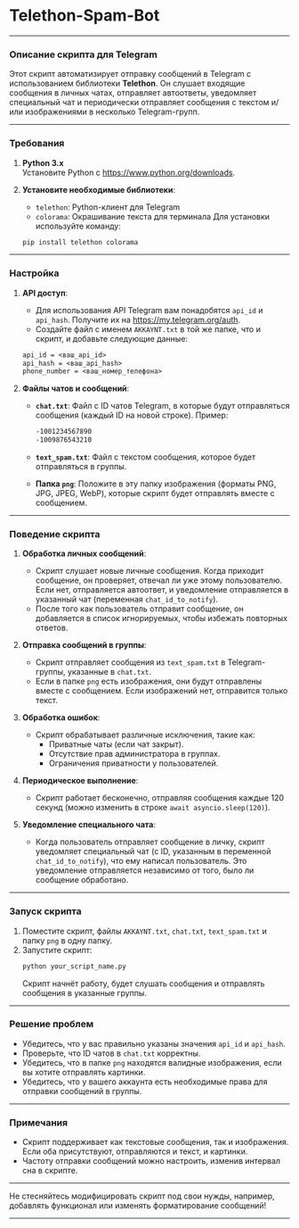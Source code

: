 #  Telethon-Spam-Bot

---

### Описание скрипта для Telegram

Этот скрипт автоматизирует отправку сообщений в Telegram с использованием библиотеки **Telethon**. Он слушает входящие сообщения в личных чатах, отправляет автоответы, уведомляет специальный чат и периодически отправляет сообщения с текстом и/или изображениями в несколько Telegram-групп.

---

### Требования

1. **Python 3.x**  
   Установите Python с https://www.python.org/downloads.

2. **Установите необходимые библиотеки**:
   - `telethon`: Python-клиент для Telegram
   - `colorama`: Окрашивание текста для терминала
   Для установки используйте команду:
   ```bash
   pip install telethon colorama
   ```

---

### Настройка

1. **API доступ**:
   - Для использования API Telegram вам понадобятся `api_id` и `api_hash`. Получите их на https://my.telegram.org/auth.
   - Создайте файл с именем `AKKAYNT.txt` в той же папке, что и скрипт, и добавьте следующие данные:
   ```txt
   api_id = <ваш_api_id>
   api_hash = <ваш_api_hash>
   phone_number = <ваш_номер_телефона>
   ```

2. **Файлы чатов и сообщений**:
   - **`chat.txt`**: Файл с ID чатов Telegram, в которые будут отправляться сообщения (каждый ID на новой строке).
     Пример:
     ```txt
     -1001234567890
     -1009876543210
     ```

   - **`text_spam.txt`**: Файл с текстом сообщения, которое будет отправляться в группы.

   - **Папка `png`**: Положите в эту папку изображения (форматы PNG, JPG, JPEG, WebP), которые скрипт будет отправлять вместе с сообщением.

---

### Поведение скрипта

1. **Обработка личных сообщений**:
   - Скрипт слушает новые личные сообщения. Когда приходит сообщение, он проверяет, отвечал ли уже этому пользователю. Если нет, отправляется автоответ, и уведомление отправляется в указанный чат (переменная `chat_id_to_notify`).
   - После того как пользователь отправит сообщение, он добавляется в список игнорируемых, чтобы избежать повторных ответов.

2. **Отправка сообщений в группы**:
   - Скрипт отправляет сообщения из `text_spam.txt` в Telegram-группы, указанные в `chat.txt`.
   - Если в папке `png` есть изображения, они будут отправлены вместе с сообщением. Если изображений нет, отправится только текст.

3. **Обработка ошибок**:
   - Скрипт обрабатывает различные исключения, такие как:
     - Приватные чаты (если чат закрыт).
     - Отсутствие прав администратора в группах.
     - Ограничения приватности у пользователей.

4. **Периодическое выполнение**:
   - Скрипт работает бесконечно, отправляя сообщения каждые 120 секунд (можно изменить в строке `await asyncio.sleep(120)`).

5. **Уведомление специального чата**:
   - Когда пользователь отправляет сообщение в личку, скрипт уведомляет специальный чат (с ID, указанным в переменной `chat_id_to_notify`), что ему написал пользователь. Это уведомление отправляется независимо от того, было ли сообщение обработано.

---

### Запуск скрипта

1. Поместите скрипт, файлы `AKKAYNT.txt`, `chat.txt`, `text_spam.txt` и папку `png` в одну папку.
2. Запустите скрипт:
   ```bash
   python your_script_name.py
   ```
   Скрипт начнёт работу, будет слушать сообщения и отправлять сообщения в указанные группы.

---

### Решение проблем

- Убедитесь, что у вас правильно указаны значения `api_id` и `api_hash`.
- Проверьте, что ID чатов в `chat.txt` корректны.
- Убедитесь, что в папке `png` находятся валидные изображения, если вы хотите отправлять картинки.
- Убедитесь, что у вашего аккаунта есть необходимые права для отправки сообщений в группы.

---

### Примечания

- Скрипт поддерживает как текстовые сообщения, так и изображения. Если оба присутствуют, отправляются и текст, и картинки.
- Частоту отправки сообщений можно настроить, изменив интервал сна в скрипте.

---

Не стесняйтесь модифицировать скрипт под свои нужды, например, добавлять функционал или изменять форматирование сообщений!

---
